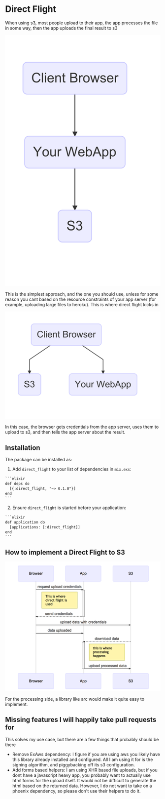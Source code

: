 # Direct Flight

When using s3, most people upload to their app, the app processes the file in some way, then the app uploads the final result to s3

![S3 Flow](/readme-graphs/normal-flow.mermaid.png?raw=true "Normal S3 Flow")

This is the simplest approach, and the one you should use, unless for some reason you cant based on the resource constraints of your app server (for example, uploading large files to heroku). This is where direct flight kicks in

![New S3 Flow](/readme-graphs/direct-flight-flow.mermaid.png?raw=true "Direct Flight S3 Flow")

In this case, the browser gets credentials from the app server, uses them to upload to s3, and then tells the app server about the result.


## Installation

The package can be installed as:

  1. Add `direct_flight` to your list of dependencies in `mix.exs`:

    ```elixir
    def deps do
      [{:direct_flight, "~> 0.1.0"}]
    end
    ```

  2. Ensure `direct_flight` is started before your application:

    ```elixir
    def application do
      [applications: [:direct_flight]]
    end
    ```

## How to implement a Direct Flight to S3

![Direct Flight sequence of events](/readme-graphs/direct-flight-sequence.mermaid.png?raw=true "Direct Flight Event Sequence")

For the processing side, a library like arc would make it quite easy to implement.

## Missing features I will happily take pull requests for

This solves my use case, but there are a few things that probably should be there

 - Remove ExAws dependency: I figure if you are using aws you likely have this library already installed and configured. All I am using it for is the signing algorithm, and piggybacking off its s3 configuration. 
 - Add forms based helpers: I am using XHR based file uploads, but if you dont have a javascript heavy app, you probably want to actually use html forms for the upload itself. It would not be difficult to generate the html based on the returned data. However, I do not want to take on a phoenix dependency, so please don't use their helpers to do it.
